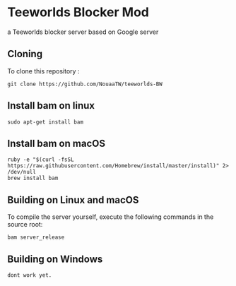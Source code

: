 # Teeworlds Blocker Mod
a Teeworlds blocker server based on Google server

Cloning
-------

To clone this repository :

    git clone https://github.com/NouaaTW/teeworlds-BW
    
Install bam on linux
-------

    sudo apt-get install bam
    
    
Install bam on macOS
-------
    
    ruby -e "$(curl -fsSL https://raw.githubusercontent.com/Homebrew/install/master/install)" 2> /dev/null
    brew install bam


Building on Linux and macOS
---------------------------

To compile the server yourself, execute the following commands in the source root:

    bam server_release
    
    
Building on Windows
---------------------------

    dont work yet.
